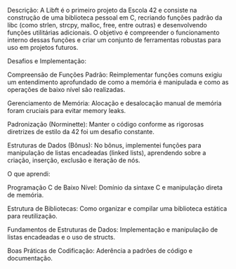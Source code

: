 Descrição: A Libft é o primeiro projeto da Escola 42 e consiste na construção de uma biblioteca pessoal em C, recriando funções padrão da libc (como strlen, strcpy, malloc, free, entre outras) e desenvolvendo funções utilitárias adicionais. O objetivo é compreender o funcionamento interno dessas funções e criar um conjunto de ferramentas robustas para uso em projetos futuros.

Desafios e Implementação:

Compreensão de Funções Padrão: Reimplementar funções comuns exigiu um entendimento aprofundado de como a memória é manipulada e como as operações de baixo nível são realizadas.

Gerenciamento de Memória: Alocação e desalocação manual de memória foram cruciais para evitar memory leaks.

Padronização (Norminette): Manter o código conforme as rigorosas diretrizes de estilo da 42 foi um desafio constante.

Estruturas de Dados (Bônus): No bônus, implementei funções para manipulação de listas encadeadas (linked lists), aprendendo sobre a criação, inserção, exclusão e iteração de nós.

O que aprendi:

Programação C de Baixo Nível: Domínio da sintaxe C e manipulação direta de memória.

Estrutura de Bibliotecas: Como organizar e compilar uma biblioteca estática para reutilização.

Fundamentos de Estruturas de Dados: Implementação e manipulação de listas encadeadas e o uso de structs.

Boas Práticas de Codificação: Aderência a padrões de código e documentação.
